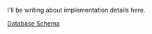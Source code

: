 I'll be writing about implementation details here.

[Database Schema](https://dbdiagram.io/d/61d94582f8370f0a2ee5964f)
